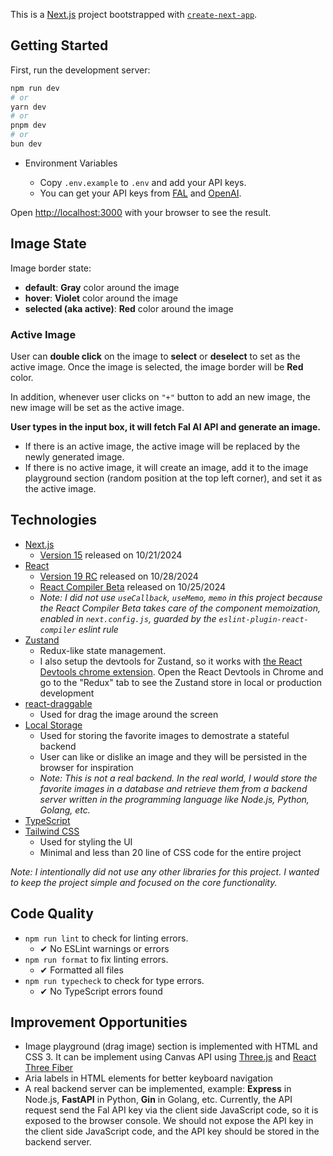 This is a [Next.js](https://nextjs.org) project bootstrapped with [`create-next-app`](https://nextjs.org/docs/app/api-reference/cli/create-next-app).

## Getting Started

First, run the development server:

```bash
npm run dev
# or
yarn dev
# or
pnpm dev
# or
bun dev
```

- Environment Variables

  - Copy `.env.example` to `.env` and add your API keys.
  - You can get your API keys from [FAL](https://fal.ai) and [OpenAI](https://platform.openai.com/api-keys).

Open [http://localhost:3000](http://localhost:3000) with your browser to see the result.

## Image State

Image border state:

- **default**: **Gray** color around the image
- **hover**: **Violet** color around the image
- **selected (aka active)**: **Red** color around the image

### Active Image

User can **double click** on the image to **select** or **deselect** to set as the active image. Once the image is selected, the image border will be **Red** color.

In addition, whenever user clicks on `"+"` button to add an new image, the new image will be set as the active image.

**User types in the input box, it will fetch Fal AI API and generate an image.**

  - If there is an active image, the active image will be replaced by the newly generated image.
  - If there is no active image, it will create an image, add it to the image playground section (random position at the top left corner), and set it as the active image.

## Technologies

- [Next.js](https://nextjs.org)
  - [Version 15](https://nextjs.org/blog/next-15) released on 10/21/2024
- [React](https://react.dev)
  - [Version 19 RC](https://react.dev/blog/2024/04/25/react-19) released on 10/28/2024
  - [React Compiler Beta](https://react.dev/blog/2024/10/21/react-compiler-beta-release) released on 10/25/2024
  - *Note: I did not use `useCallback`, `useMemo`, `memo` in this project because the React Compiler Beta takes care of the component memoization, enabled in `next.config.js`, guarded by the `eslint-plugin-react-compiler` eslint rule*
- [Zustand](https://github.com/pmndrs/zustand)
  - Redux-like state management.
  - I also setup the devtools for Zustand, so it works with [the React Devtools chrome extension](https://chromewebstore.google.com/detail/react-developer-tools/fmkadmapgofadopljbjfkapdkoienihi?hl=en). Open the React Devtools in Chrome and go to the "Redux" tab to see the Zustand store in local or production development
- [react-draggable](https://github.com/react-grid-layout/react-draggable)
  - Used for drag the image around the screen
- [Local Storage](https://developer.mozilla.org/en-US/docs/Web/API/Window/localStorage)
  - Used for storing the favorite images to demostrate a stateful backend
  - User can like or dislike an image and they will be persisted in the browser for inspiration
  - *Note: This is not a real backend. In the real world, I would store the favorite images in a database and retrieve them from a backend server written in the programming language like Node.js, Python, Golang, etc.*
- [TypeScript](https://www.typescriptlang.org)
- [Tailwind CSS](https://tailwindcss.com)
  - Used for styling the UI
  - Minimal and less than 20 line of CSS code for the entire project

*Note: I intentionally did not use any other libraries for this project. I wanted to keep the project simple and focused on the core functionality.*

## Code Quality

- `npm run lint` to check for linting errors.
  -  ✔ No ESLint warnings or errors
- `npm run format` to fix linting errors.
  - ✔ Formatted all files
- `npm run typecheck` to check for type errors.
  - ✔ No TypeScript errors found


## Improvement Opportunities

- Image playground (drag image) section is implemented with HTML and CSS 3. It can be implement using Canvas API using [Three.js](https://threejs.org/) and [React Three Fiber](https://r3f.docs.pmnd.rs/getting-started/introduction)
- Aria labels in HTML elements for better keyboard navigation
- A real backend server can be implemented, example: **Express** in Node.js, **FastAPI** in Python, **Gin** in Golang, etc. Currently, the API request send the Fal API key via the client side JavaScript code, so it is exposed to the browser console. We should not expose the API key in the client side JavaScript code, and the API key should be stored in the backend server.
